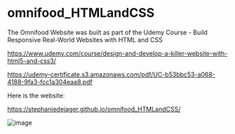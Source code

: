 # omnifood_HTMLandCSS

The Omnifood Website was built as part of the Udemy Course - Build Responsive Real-World Websites with HTML and CSS

https://www.udemy.com/course/design-and-develop-a-killer-website-with-html5-and-css3/

https://udemy-certificate.s3.amazonaws.com/pdf/UC-b53bbc53-a068-4188-9fa3-fcc1a304eaa8.pdf

Here is the website:

https://stephaniedejager.github.io/omnifood_HTMLandCSS/

![image](https://user-images.githubusercontent.com/68548733/167018613-9a226c8a-42f2-489f-864b-593272512ffa.png)
